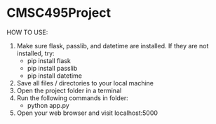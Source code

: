 # CMSC495Project

HOW TO USE:
1. Make sure flask, passlib, and datetime are installed.
   If they are not installed, try:
    - pip install flask
    - pip install passlib
    - pip install datetime
2. Save all files / directories to your local machine
3. Open the project folder in a terminal
4. Run the following commands in folder:
    - python app.py
5. Open your web browser and visit localhost:5000
